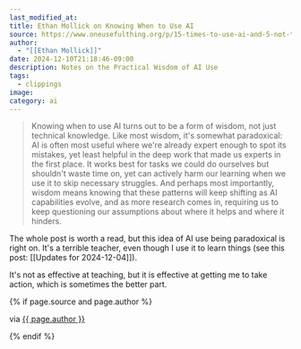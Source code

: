 ```yaml
---
last_modified_at: 
title: Ethan Mollick on Knowing When to Use AI
source: https://www.oneusefulthing.org/p/15-times-to-use-ai-and-5-not-to
author:
  - "[[Ethan Mollick]]"
date: 2024-12-10T21:18:46-09:00
description: Notes on the Practical Wisdom of AI Use
tags:
  - clippings
image: 
category: ai
---
```

> Knowing when to use AI turns out to be a form of wisdom, not just technical knowledge. Like most wisdom, it's somewhat paradoxical: AI is often most useful where we're already expert enough to spot its mistakes, yet least helpful in the deep work that made us experts in the first place. It works best for tasks we could do ourselves but shouldn't waste time on, yet can actively harm our learning when we use it to skip necessary struggles. And perhaps most importantly, wisdom means knowing that these patterns will keep shifting as AI capabilities evolve, and as more research comes in, requiring us to keep questioning our assumptions about where it helps and where it hinders.

The whole post is worth a read, but this idea of AI use being paradoxical is right on. It's a terrible teacher, even though I use it to learn things (see this post: [[Updates for 2024-12-04]]). 

It's not as effective at teaching, but it is effective at getting me to take action, which is sometimes the better part. 

{% if page.source and page.author %}
  <p>via <a href="{{ page.source }}">{{ page.author }}</a></p>
{% endif %}